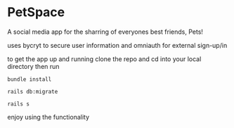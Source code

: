 # PetSpace

A social media app for the sharring of everyones best friends, Pets!

uses bycryt to secure user information and omniauth for external sign-up/in

to get the app up and running clone the repo and cd into your local directory then run

```
bundle install

rails db:migrate

rails s
```

enjoy using the functionality
